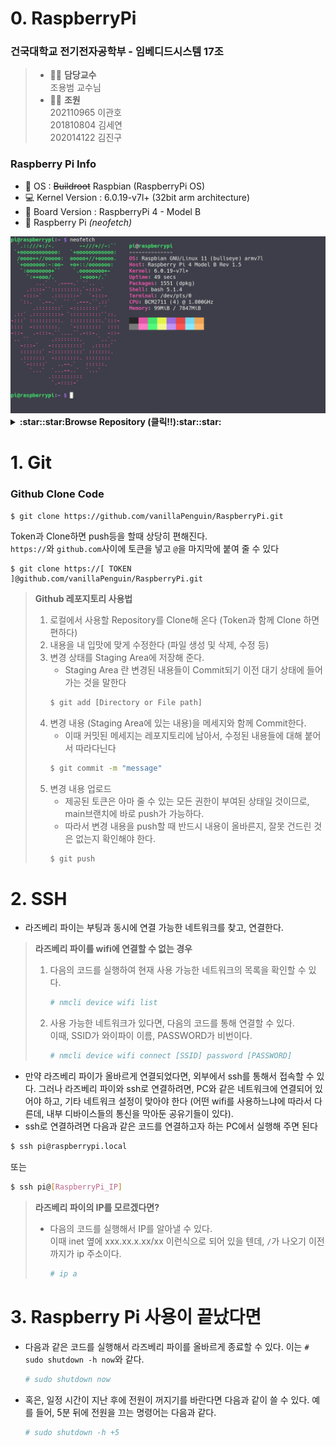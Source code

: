 # 0. RaspberryPi
### 건국대학교 전기전자공학부 - 임베디드시스템 17조
> * 🧑‍🏫 **담당교수**  
>   조용범 교수님
> * 👨‍💻 **조원**  
>   202110965 이관호  
>   201810804 김세연  
>   202014122 김진구

### Raspberry Pi Info
- 🔭 OS : ~~Buildroot~~ Raspbian (RaspberryPi OS)  
- 💻 Kernel Version : 6.0.19-v7l+ (32bit arm architecture)  
- 🌱 Board Version : RaspberryPi 4 - Model B    
- 🍓 Raspberry Pi *(neofetch)*  
<div align="center">
<img src=".readme-images/neofetch.png">
</div>


    
<details>
  <summary>
    <strong>:star::star:Browse Repository (클릭!!):star::star:</strong>
  </summary>
  <!DOCTYPE html>
<html>
<head>
 <meta http-equiv="Content-Type" content="text/html; charset=UTF-8">
 <meta name="Author" content="Made by 'tree'">
 <meta name="GENERATOR" content="$Version: $ tree v2.0.2 (c) 1996 - 2022 by Steve Baker, Thomas Moore, Francesc Rocher, Florian Sesser, Kyosuke Tokoro $">
</head>
<body>
	<h1>Directory Tree</h1><p>
	<a href=".">.</a><br>
	├── <a href="./BeginnersGuide-4thEd-Eng_v2.pdf">BeginnersGuide-4thEd-Eng_v2.pdf</a><br>
	├── <a href="./Memo/">Memo</a><br>
	│   └── <a href="./Memo/README.md">README.md</a><br>
	├── <a href="./README.md">README.md</a><br>
	└── <a href="./SourceCode/">SourceCode</a><br>
	&nbsp;&nbsp;&nbsp; ├── <a href="./SourceCode/CMakeLists.txt">CMakeLists.txt</a><br>
	&nbsp;&nbsp;&nbsp; ├── <a href="./SourceCode/Makefile">Makefile</a><br>
	&nbsp;&nbsp;&nbsp; ├── <a href="./SourceCode/README.md">README.md</a><br>
	&nbsp;&nbsp;&nbsp; ├── <a href="./SourceCode/week07/">week07</a><br>
	&nbsp;&nbsp;&nbsp; │   ├── <a href="./SourceCode/week07/button_mmap">button_mmap</a><br>
	&nbsp;&nbsp;&nbsp; │   ├── <a href="./SourceCode/week07/button_mmap.c">button_mmap.c</a><br>
	&nbsp;&nbsp;&nbsp; │   ├── <a href="./SourceCode/week07/keyboard_mmap">keyboard_mmap</a><br>
	&nbsp;&nbsp;&nbsp; │   ├── <a href="./SourceCode/week07/keyboard_mmap.c">keyboard_mmap.c</a><br>
	&nbsp;&nbsp;&nbsp; │   ├── <a href="./SourceCode/week07/led_mmap">led_mmap</a><br>
	&nbsp;&nbsp;&nbsp; │   └── <a href="./SourceCode/week07/led_mmap.c">led_mmap.c</a><br>
	&nbsp;&nbsp;&nbsp; ├── <a href="./SourceCode/week10/">week10</a><br>
	&nbsp;&nbsp;&nbsp; │   ├── <a href="./SourceCode/week10/Makefile">Makefile</a><br>
	&nbsp;&nbsp;&nbsp; │   ├── <a href="./SourceCode/week10/modules.order">modules.order</a><br>
	&nbsp;&nbsp;&nbsp; │   ├── <a href="./SourceCode/week10/Module.symvers">Module.symvers</a><br>
	&nbsp;&nbsp;&nbsp; │   ├── <a href="./SourceCode/week10/seg_driver.c">seg_driver.c</a><br>
	&nbsp;&nbsp;&nbsp; │   ├── <a href="./SourceCode/week10/seg_driver.ko">seg_driver.ko</a><br>
	&nbsp;&nbsp;&nbsp; │   ├── <a href="./SourceCode/week10/seg_driver.mod">seg_driver.mod</a><br>
	&nbsp;&nbsp;&nbsp; │   ├── <a href="./SourceCode/week10/seg_driver.mod.c">seg_driver.mod.c</a><br>
	&nbsp;&nbsp;&nbsp; │   ├── <a href="./SourceCode/week10/seg_driver.mod.o">seg_driver.mod.o</a><br>
	&nbsp;&nbsp;&nbsp; │   ├── <a href="./SourceCode/week10/seg_driver.o">seg_driver.o</a><br>
	&nbsp;&nbsp;&nbsp; │   ├── <a href="./SourceCode/week10/seg_example">seg_example</a><br>
	&nbsp;&nbsp;&nbsp; │   ├── <a href="./SourceCode/week10/seg_example2">seg_example2</a><br>
	&nbsp;&nbsp;&nbsp; │   ├── <a href="./SourceCode/week10/seg_example2.c">seg_example2.c</a><br>
	&nbsp;&nbsp;&nbsp; │   ├── <a href="./SourceCode/week10/seg_example.c">seg_example.c</a><br>
	&nbsp;&nbsp;&nbsp; │   ├── <a href="./SourceCode/week10/temp/">temp</a><br>
	&nbsp;&nbsp;&nbsp; │   │   └── <a href="./SourceCode/week10/temp/Makefile">Makefile</a><br>
	&nbsp;&nbsp;&nbsp; │   └── <a href="./SourceCode/week10/test.png">test.png</a><br>
	&nbsp;&nbsp;&nbsp; └── <a href="./SourceCode/week11/">week11</a><br>
	&nbsp;&nbsp;&nbsp; &nbsp;&nbsp;&nbsp; ├── <a href="./SourceCode/week11/opencv_example/">opencv_example</a><br>
	&nbsp;&nbsp;&nbsp; &nbsp;&nbsp;&nbsp; │   ├── <a href="./SourceCode/week11/opencv_example/camera">camera</a><br>
	&nbsp;&nbsp;&nbsp; &nbsp;&nbsp;&nbsp; │   ├── <a href="./SourceCode/week11/opencv_example/camera_example.cpp">camera_example.cpp</a><br>
	&nbsp;&nbsp;&nbsp; &nbsp;&nbsp;&nbsp; │   ├── <a href="./SourceCode/week11/opencv_example/file.h264">file.h264</a><br>
	&nbsp;&nbsp;&nbsp; &nbsp;&nbsp;&nbsp; │   ├── <a href="./SourceCode/week11/opencv_example/gray_example">gray_example</a><br>
	&nbsp;&nbsp;&nbsp; &nbsp;&nbsp;&nbsp; │   ├── <a href="./SourceCode/week11/opencv_example/gray_example.cpp">gray_example.cpp</a><br>
	&nbsp;&nbsp;&nbsp; &nbsp;&nbsp;&nbsp; │   ├── <a href="./SourceCode/week11/opencv_example/gray_image.bmp">gray_image.bmp</a><br>
	&nbsp;&nbsp;&nbsp; &nbsp;&nbsp;&nbsp; │   ├── <a href="./SourceCode/week11/opencv_example/install_cv4.5.1_rasbian.sh">install_cv4.5.1_rasbian.sh</a><br>
	&nbsp;&nbsp;&nbsp; &nbsp;&nbsp;&nbsp; │   ├── <a href="./SourceCode/week11/opencv_example/Lenna.png">Lenna.png</a><br>
	&nbsp;&nbsp;&nbsp; &nbsp;&nbsp;&nbsp; │   ├── <a href="./SourceCode/week11/opencv_example/outcpp01.avi">outcpp01.avi</a><br>
	&nbsp;&nbsp;&nbsp; &nbsp;&nbsp;&nbsp; │   └── <a href="./SourceCode/week11/opencv_example/sample_image.bmp">sample_image.bmp</a><br>
	&nbsp;&nbsp;&nbsp; &nbsp;&nbsp;&nbsp; └── <a href="./SourceCode/week11/README.md">README.md</a><br>
<br><br><p>

7 directories, 38 files

</p>
</body>
</html>

</details>


# 1. Git

### Github Clone Code
```
$ git clone https://github.com/vanillaPenguin/RaspberryPi.git
```
Token과 Clone하면 push등을 할때 상당히 편해진다.  
`https://`와 `github.com`사이에 토큰을 넣고 `@`을 마지막에 붙여 줄 수 있다
```
$ git clone https://[ TOKEN ]@github.com/vanillaPenguin/RaspberryPi.git
```
> **Github 레포지토리 사용법**
> 1. 로컬에서 사용할 Repository를 Clone해 온다 (Token과 함께 Clone 하면 편하다)
> 2. 내용을 내 입맛에 맞게 수정한다 (파일 생성 및 삭제, 수정 등)
> 3. 변경 상태를 Staging Area에 저장해 준다.
>    * Staging Area 란 변경된 내용들이 Commit되기 이전 대기 상태에 들어가는 것을 말한다
>    ```bash
>    $ git add [Directory or File path]
>    ```
> 4. 변경 내용 (Staging Area에 있는 내용)을 메세지와 함께 Commit한다.
>     * 이때 커밋된 메세지는 레포지토리에 남아서, 수정된 내용들에 대해 붙어서 따라다닌다
>    ```bash
>    $ git commit -m "message"
>    ```
> 5. 변경 내용 업로드
>    * 제공된 토큰은 아마 줄 수 있는 모든 권한이 부여된 상태일 것이므로, main브랜치에 바로 push가 가능하다.
>    * 따라서 변경 내용을 push할 때 반드시 내용이 올바른지, 잘못 건드린 것은 없는지 확인해야 한다.
>    ```bash
>    $ git push
>    ```
>    

# 2. SSH
* 라즈베리 파이는 부팅과 동시에 연결 가능한 네트워크를 찾고, 연결한다.
> **라즈베리 파이를 wifi에 연결할 수 없는 경우**
> 1. 다음의 코드를 실행하여 현재 사용 가능한 네트워크의 목록을 확인할 수 있다.
>    ```bash
>    # nmcli device wifi list
>    ```
> 2. 사용 가능한 네트워크가 있다면, 다음의 코드를 통해 연결할 수 있다.  
>    이때, SSID가 와이파이 이름, PASSWORD가 비번이다.
>    ```bash
>    # nmcli device wifi connect [SSID] password [PASSWORD]
>    ```
>    
* 만약 라즈베리 파이가 올바르게 연결되었다면, 외부에서 ssh를 통해서 접속할 수 있다.
그러나 라즈베리 파이와 ssh로 연결하려면, PC와 같은 네트워크에 연결되어 있어야 하고, 기타 네트워크 설정이 맞아야 한다 (어떤 wifi를 사용하느냐에 따라서 다른데, 내부 디바이스들의 통신을 막아둔 공유기들이 있다).
* ssh로 연결하려면 다음과 같은 코드를 연결하고자 하는 PC에서 실행해 주면 된다
```bash
$ ssh pi@raspberrypi.local
```
또는
```bash
$ ssh pi@[RaspberryPi_IP]
```
> **라즈베리 파이의 IP를 모르겠다면?**
> * 다음의 코드를 실행해서 IP를 알아낼 수 있다.  
>   이때 inet 옆에 xxx.xx.x.xx/xx 이런식으로 되어 있을 텐데, `/`가 나오기 이전까지가 ip 주소이다.
>    ```bash
>    # ip a
>    ```
>    

# 3. Raspberry Pi 사용이 끝났다면
* 다음과 같은 코드를 실행해서 라즈베리 파이를 올바르게 종료할 수 있다.
  이는 `# sudo shutdown -h now`와 같다.
  ```bash
  # sudo shutdown now
  ```  
* 혹은, 일정 시간이 지난 후에 전원이 꺼지기를 바란다면 다음과 같이 쓸 수 있다. 예를 들어, 5분 뒤에 전원을 끄는 명령어는 다음과 같다.
  ```bash
  # sudo shutdown -h +5
  ```
